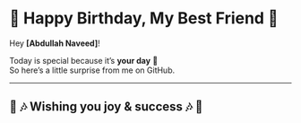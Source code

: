 # 🎂 Happy Birthday, My Best Friend 🎉  

Hey **[Abdullah Naveed]**!  

Today is special because it’s **your day** 🎈  
So here’s a little surprise from me on GitHub.  

---

## 🎊 🎶 Wishing you joy & success 🎶 🎊  

